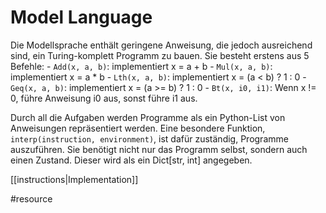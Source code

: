 # Model Language
Die Modellsprache enthält geringene Anweisung, die jedoch ausreichend sind, ein
Turing-komplett Programm zu bauen. Sie besteht erstens aus 5 Befehle:
    - `Add(x, a, b)`: implementiert x = a + b
    - `Mul(x, a, b)`: implementiert x = a * b
    - `Lth(x, a, b)`: implementiert x = (a < b) ? 1 : 0
    - `Geq(x, a, b)`: implementiert x = (a >= b) ? 1 : 0
    - `Bt(x, i0, i1)`: Wenn x != 0, führe Anweisung i0 aus, sonst führe i1 aus.

Durch all die Aufgaben werden Programme als ein Python-List von Anweisungen
repräsentiert werden. Eine besondere Funktion, `interp(instruction, environment)`,
ist dafür zuständig, Programme auszuführen. Sie benötigt nicht nur das Programm
selbst, sondern auch einen Zustand. Dieser wird als ein Dict[str, int] angegeben.

[[instructions|Implementation]]

#resource 
